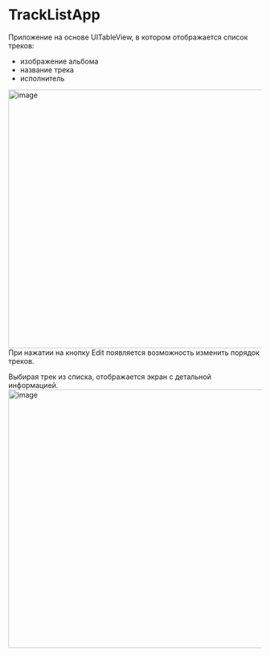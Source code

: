 # TrackListApp

Приложение на основе UITableView, в котором отображается список треков:
- изображение альбома
- название трека
- исполнитель
<img width="514" alt="image" src="https://user-images.githubusercontent.com/114927709/215286060-c50b31cb-d0f4-46cd-a2ad-ca4fd48b13d1.png">
При нажатии на кнопку Edit появляется возможность изменить порядок треков.


Выбирая трек из списка, отображается экран с детальной информацией.
<img width="514" alt="image" src="https://user-images.githubusercontent.com/114927709/215286218-f5a60fde-946e-4f4f-b4c0-5dfb6116e993.png">

